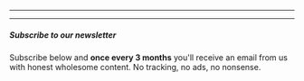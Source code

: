 ***

***

##### Subscribe to our newsletter

Subscribe below and **once every 3 months** you'll receive an email from us with
honest wholesome content. No tracking, no ads, no nonsense.
